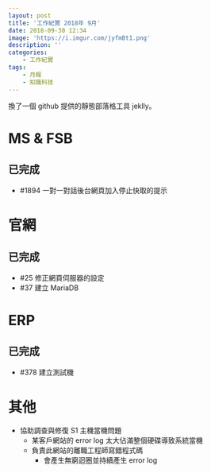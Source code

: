 ```yaml
---
layout: post
title: '工作紀實 2018年 9月'
date: 2018-09-30 12:34
image: 'https://i.imgur.com/jyfmBt1.png'
description: ''
categories:
    - 工作紀實
tags:
    - 月報
    - 知識科技
---
```


換了一個 github 提供的靜態部落格工具 jeklly。

# MS & FSB

## 已完成

* #1894 一對一對話後台網頁加入停止快取的提示 

# 官網

## 已完成

* #25 修正網頁伺服器的設定
* #37 建立 MariaDB

# ERP

## 已完成

* #378 建立測試機

# 其他

* 協助調查與修復 S1 主機當機問題
    + 某客戶網站的 error log 太大佔滿整個硬碟導致系統當機
    + 負責此網站的離職工程師寫錯程式碼
        - 會產生無窮迴圈並持續產生 error log
